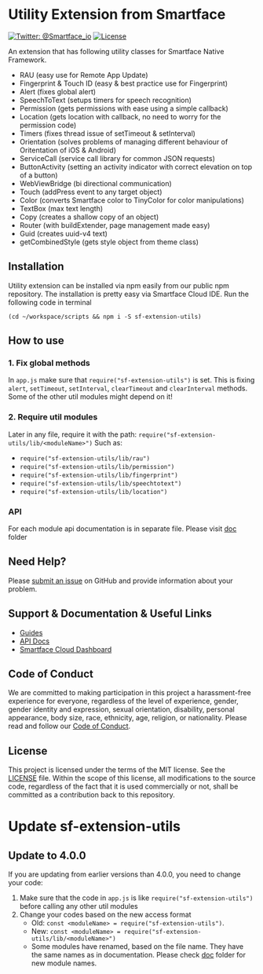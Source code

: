 # Utility Extension from Smartface
[![Twitter: @Smartface_io](https://img.shields.io/badge/contact-@Smartface_io-blue.svg?style=flat)](https://twitter.com/smartface_io)
[![License](https://img.shields.io/badge/license-MIT-green.svg?style=flat)](https://raw.githubusercontent.com/smartface/sf-extension-utils/master/LICENSE)

An extension that has following utility classes for Smartface Native Framework.
- RAU (easy use for Remote App Update)
- Fingerprint & Touch ID (easy & best practice use for Fingerprint)
- Alert (fixes global alert)
- SpeechToText (setups timers for speech recognition)
- Permission (gets permissions with ease using a simple callback)
- Location (gets location with callback, no need to worry for the permission code)
- Timers (fixes thread issue of setTimeout & setInterval)
- Orientation (solves problems of managing different behaviour of Oritentation of iOS & Android)
- ServiceCall (service call library for common JSON requests)
- ButtonActivity (setting an activity indicator with correct elevation on top of a button)
- WebViewBridge (bi directional communication)
- Touch (addPress event to any target object)
- Color (converts Smartface color to TinyColor for color manipulations)
- TextBox (max text length)
- Copy (creates a shallow copy of an object)
- Router (with buildExtender, page management made easy)
- Guid (creates uuid-v4 text)
- getCombinedStyle (gets style object from theme class)

## Installation
Utility extension can be installed via npm easily from our public npm repository. The installation is pretty easy via Smartface Cloud IDE.
Run the following code in terminal
```shell
(cd ~/workspace/scripts && npm i -S sf-extension-utils)
```
## How to use
### 1. Fix global methods
In `app.js` make sure that `require("sf-extension-utils")` is set. This is fixing `alert`, `setTimeout`, `setInterval`, `clearTimeout` and `clearInterval` methods. Some of the other util modules might depend on it!
### 2. Require util modules
Later in any file, require it with the path: `require("sf-extension-utils/lib/<moduleName>")` Such as:
- `require("sf-extension-utils/lib/rau")`
- `require("sf-extension-utils/lib/permission")`
- `require("sf-extension-utils/lib/fingerprint")`
- `require("sf-extension-utils/lib/speechtotext")`
- `require("sf-extension-utils/lib/location")`

### API
For each module api documentation is in separate file. Please visit [doc](./doc) folder

## Need Help?

Please [submit an issue](https://github.com/smartface/sf-extension-utils/issues) on GitHub and provide information about your problem.

## Support & Documentation & Useful Links
- [Guides](https://developer.smartface.io/)
- [API Docs](http://ref.smartface.io/)
- [Smartface Cloud Dashboard](https://cloud.smartface.io)

## Code of Conduct
We are committed to making participation in this project a harassment-free experience for everyone, regardless of the level of experience, gender, gender identity and expression, sexual orientation, disability, personal appearance, body size, race, ethnicity, age, religion, or nationality.
Please read and follow our [Code of Conduct](./CODE_OF_CONDUCT.md).

## License

This project is licensed under the terms of the MIT license. See the [LICENSE](./LICENSE) file. Within the scope of this license, all modifications to the source code, regardless of the fact that it is used commercially or not, shall be committed as a contribution back to this repository.


# Update sf-extension-utils
## Update to 4.0.0
If you are updating from earlier versions than 4.0.0, you need to change your code:
1. Make sure that the code in `app.js` is like `require("sf-extension-utils")` before calling any other util modules
2. Change your codes based on the new access format
    - Old: `const <moduleName> = require("sf-extension-utils")`.<moduleName>
    - New: `const <moduleName> = require("sf-extension-utils/lib/<moduleName>")`
    - Some modules have renamed, based on the file name. They have the same names as in documentation. Please check [doc](./doc) folder for new module names.